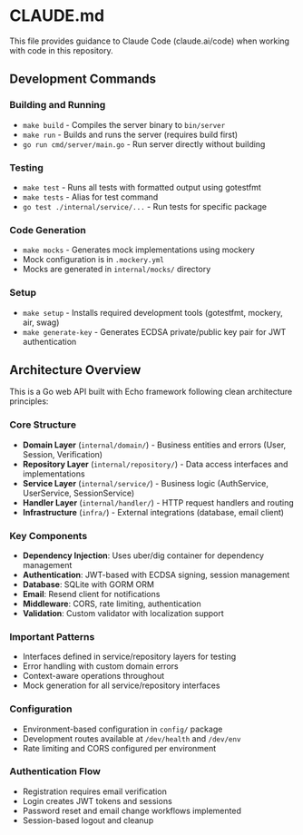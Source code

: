 # CLAUDE.md

This file provides guidance to Claude Code (claude.ai/code) when working with code in this repository.

## Development Commands

### Building and Running
- `make build` - Compiles the server binary to `bin/server`
- `make run` - Builds and runs the server (requires build first)
- `go run cmd/server/main.go` - Run server directly without building

### Testing
- `make test` - Runs all tests with formatted output using gotestfmt
- `make tests` - Alias for test command
- `go test ./internal/service/...` - Run tests for specific package

### Code Generation
- `make mocks` - Generates mock implementations using mockery
- Mock configuration is in `.mockery.yml`
- Mocks are generated in `internal/mocks/` directory

### Setup
- `make setup` - Installs required development tools (gotestfmt, mockery, air, swag)
- `make generate-key` - Generates ECDSA private/public key pair for JWT authentication

## Architecture Overview

This is a Go web API built with Echo framework following clean architecture principles:

### Core Structure
- **Domain Layer** (`internal/domain/`) - Business entities and errors (User, Session, Verification)
- **Repository Layer** (`internal/repository/`) - Data access interfaces and implementations
- **Service Layer** (`internal/service/`) - Business logic (AuthService, UserService, SessionService)
- **Handler Layer** (`internal/handler/`) - HTTP request handlers and routing
- **Infrastructure** (`infra/`) - External integrations (database, email client)

### Key Components
- **Dependency Injection**: Uses uber/dig container for dependency management
- **Authentication**: JWT-based with ECDSA signing, session management
- **Database**: SQLite with GORM ORM
- **Email**: Resend client for notifications
- **Middleware**: CORS, rate limiting, authentication
- **Validation**: Custom validator with localization support

### Important Patterns
- Interfaces defined in service/repository layers for testing
- Error handling with custom domain errors
- Context-aware operations throughout
- Mock generation for all service/repository interfaces

### Configuration
- Environment-based configuration in `config/` package
- Development routes available at `/dev/health` and `/dev/env`
- Rate limiting and CORS configured per environment

### Authentication Flow
- Registration requires email verification
- Login creates JWT tokens and sessions
- Password reset and email change workflows implemented
- Session-based logout and cleanup